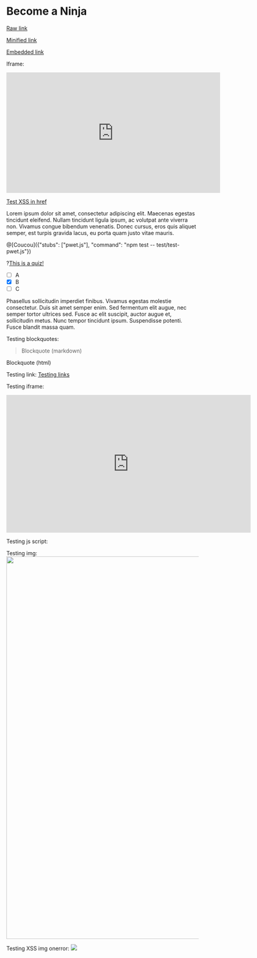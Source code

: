 # Become a Ninja

<a href="test"><script>alert('XSS')</script></a>

<a href="https://www.youtube.com/watch?v=2yrMGMyEWsE">Raw link</a>

<a href="https://youtu.be/2yrMGMyEWsE">Minified link</a>

<a href="https://www.youtube.com/embed/watch?v=2yrMGMyEWsE">Embedded link</a>

Iframe:
<iframe width="560" height="315" src="https://www.youtube.com/embed/2yrMGMyEWsE" frameborder="0" allowfullscreen></iframe>

<a href="&quot;><script>alert('XSS')</script><a &quot;" title>Test XSS in href</a>

Lorem ipsum dolor sit amet, consectetur adipiscing elit. Maecenas egestas
tincidunt eleifend. Nullam tincidunt ligula ipsum, ac volutpat ante viverra
non. Vivamus congue bibendum venenatis. Donec cursus, eros quis aliquet
semper, est turpis gravida lacus, eu porta quam justo vitae mauris. 

@[Coucou]({"stubs": ["pwet.js"], "command": "npm test -- test/test-pwet.js"})

?[This is a quiz!](multiple)
- [ ] A
- [x] B
- [ ] C

Phasellus sollicitudin imperdiet finibus. Vivamus egestas molestie
consectetur. Duis sit amet semper enim. Sed fermentum elit augue, nec semper
tortor ultrices sed. Fusce ac elit suscipit, auctor augue et, sollicitudin
metus. Nunc tempor tincidunt ipsum. Suspendisse potenti. Fusce blandit massa
quam.

Testing blockquotes:
> Blockquote (markdown)

<bloquote>Blockquote (html)</bloquote>

Testing link:
<a href="http://www.google.com">Testing links</a>

Testing iframe:
<iframe id="player" type="text/html" width="640" height="360"
  src="http://www.youtube.com/embed/M7lc1UVf-VE?enablejsapi=1&origin=http://example.com"
  frameborder="0"></iframe>

Testing js script:
<script>alert('kikou')</script>

Testing img:
<img src="http://dreamatico.com/data_images/kitten/kitten-3.jpg" style="height: 1000px;">

Testing XSS img onerror:
<img src="http://gloubiboulga-codingame.jpg" onerror="window.alert('xss')">
